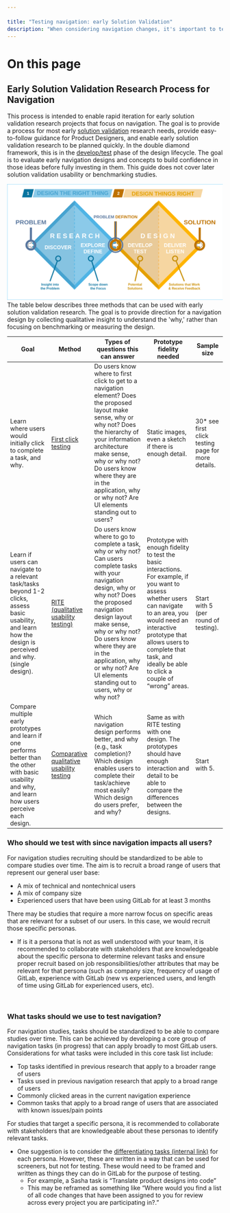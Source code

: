 ```yaml
---

title: "Testing navigation: early Solution Validation"
description: "When considering navigation changes, it's important to test ideas early and efficiently. This is a guide to support early solution validation projects in the Foundations team."
---
```


# On this page





## Early Solution Validation Research Process for Navigation

This process is intended to enable rapid iteration for early solution validation research projects that focus on navigation. The goal is to provide a process for most early [solution validation](/handbook/product/ux/ux-research/solution-validation-and-methods/#what-is-solution-validation) research needs, provide easy-to-follow guidance for Product Designers, and enable early solution validation research to be planned quickly. In the double diamond framework, this is in the [develop/test](https://en.wikipedia.org/wiki/Double_Diamond_%28design_process_model%29) phase of the design lifecycle. The goal is to evaluate early navigation designs and concepts to build confidence in those ideas before fully investing in them. This guide does not cover later solution validation usability or benchmarking studies.

<img src='double_diamond.png' ALT='Double Diamond process model'>

<br>
The table below describes three methods that can be used with early solution validation research. The goal is to provide direction for a navigation design by collecting qualitative insight to understand the 'why,' rather than focusing on benchmarking or measuring the design.

| Goal                                                                                                                                                            | Method                                    | Types of questions this can answer                                                                                                                                                                                                                                                                                                                 | Prototype fidelity needed                                                                                                                                                                                                                                                         | Sample size                                        |
|-----------------------------------------------------------------------------------------------------------------------------------------------------------------|-------------------------------------------|----------------------------------------------------------------------------------------------------------------------------------------------------------------------------------------------------------------------------------------------------------------------------------------------------------------------------------------------------|-----------------------------------------------------------------------------------------------------------------------------------------------------------------------------------------------------------------------------------------------------------------------------------|----------------------------------------------------|
| Learn where users would initially click to complete a task, and why.                                                                                            | [First click testing](/handbook/product/ux/ux-research/first-click-testing/)                       |  Do users know where to first click to get to a navigation element?     Does the proposed layout make sense, why or why not?     Does the hierarchy of your information architecture make sense, why or why not?     Do users know where they are in the application, why or why not?     Are UI elements standing out to users?                   | Static images, even a sketch if there is enough detail.                                                                                                                                                                                                                           | 30* see first click testing page for more details. |
| Learn if users can navigate to a relevant task/tasks beyond 1-2 clicks, assess basic usability, and learn how the design is perceived and why. (single design). | [RITE (qualitative usability testing)](/handbook/product/ux/ux-research/using-rite-to-test-navigation/)      |  Do users know where to go to complete a task, why or why not?    Can users complete tasks with your navigation design, why or why not?     Does the proposed navigation design layout make sense, why or why not?    Do users know where they are in the application, why or why not?     Are UI elements standing out to users, why or why not?  | Prototype with enough fidelity to test the basic interactions. For example, if you want to assess whether users can navigate to an area, you would need an interactive prototype that allows users to complete that task, and ideally be able to click a couple of “wrong” areas. | Start with 5   (per round of testing).             |
| Compare multiple early prototypes and learn if one performs better than the other with basic usability and why, and learn how users perceive each design.       | [Comparative qualitative usability testing](/handbook/product/ux/ux-research/comparative-testing-for-navigation/) |  Which navigation design performs better, and why (e.g., task completion)?      Which design enables users to complete their task/achieve most easily?     Which design do users prefer, and why?                                                                                                                                                  | Same as with RITE testing with one design. The prototypes should have enough interaction and detail to be able to compare the differences between the designs.                                                                                                                    | Start with 5.                                      |

### Who should we test with since navigation impacts all users?

For navigation studies recruiting should be standardized to be able to compare studies over time. The aim is to recruit a broad range of users that represent our general user base:
- A mix of technical and nontechnical users
- A mix of company size
- Experienced users that have been using GitLab for at least 3 months

There may be studies that require a more narrow focus on specific areas that are relevant for a subset of our users. In this case, we would recruit those specific personas.
- If is it a persona that is not as well understood with your team, it is recommended to collaborate with stakeholders that are knowledgeable about the specific persona to determine relevant tasks and ensure proper recruit based on job responsibilities/other attributes that may be relevant for that persona (such as company size, frequency of usage of GitLab, experience with GitLab (new vs experienced users, and length of time using GitLab for experienced users, etc).
<br>

### What tasks should we use to test navigation?

For navigation studies, tasks should be standardized to be able to compare studies over time. This can be achieved by developing a core group of navigation tasks (in progress) that can apply broadly to most GitLab users. Considerations for what tasks were included in this core task list include:  
- Top tasks identified in previous research that apply to a broader range of users
- Tasks used in previous navigation research that apply to a broad range of users
- Commonly clicked areas in the current navigation experience
- Common tasks that apply to a broad range of users that are associated with known issues/pain points
   <br>

For studies that target a specific persona, it is recommended to collaborate with stakeholders that are knowledgeable about these personas to identify relevant tasks.
- One suggestion is to consider the [differentiating tasks (internal link)](https://docs.google.com/document/d/1MpNTFpdNc-ysOD2Um0uy9ZRMw6hA4yZTARbDTctbo8M/edit) for each persona. However, these are written in a way that can be used for screeners, but not for testing. These would need to be framed and written as things they can do in GitLab for the purpose of testing.
    - For example, a Sasha task is “Translate product designs into code”
    - This may be reframed as something like “Where would you find a list of all code changes that have been assigned to you for review across every project you are participating in?.”



